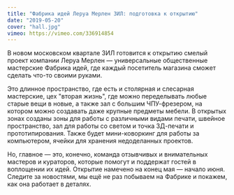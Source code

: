```yaml
---
title: "Фабрика идей Леруа Мерлен ЗИЛ: подготовка к открытию"
date: "2019-05-20"
cover: "hall.jpg"
vimeo: https://vimeo.com/336914854
---
```


В новом московском квартале ЗИЛ готовится к открытию смелый проект компании Леруа Мерлен — универсальные общественные мастерские Фабрика идей, где каждый посетитель магазина сможет сделать что-то своими руками.

Это длинное пространство, где есть и столярная и слесарная мастерские, цех "вторая жизнь", где можно переделывать любые старые вещи в новые, а также зал с большим ЧПУ-фрезером, на котором можно создавать даже крупные предметы мебели. В открытых зонах созданы зоны для работы с различными видами печати, швейное пространство, зал для работы со светом и точка 3Д-печати и прототипирования. Также будет мини-коворкинг для работы за компьютером, ячейки для хранения недоделанных проектов.

Но, главное — это, конечно, команда отзывчивых и внимательных мастеров и кураторов, которые помогут и поддержат гостей в воплощении их идей. Открытие намечено на конец мая — начало июня. Следите за новостями, мы ещё не раз побываем на Фабрике и покажем, как она работает в деталях.
